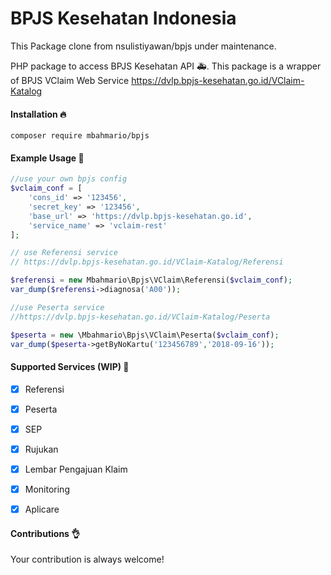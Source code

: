 # BPJS Kesehatan Indonesia

This Package clone from  nsulistiyawan/bpjs under maintenance.

PHP package to access BPJS Kesehatan API :ambulance:.
This package is a wrapper of BPJS VClaim Web Service
https://dvlp.bpjs-kesehatan.go.id/VClaim-Katalog

#### Installation :fire:

`composer require mbahmario/bpjs`

#### Example Usage :confetti_ball:
```php
//use your own bpjs config
$vclaim_conf = [
    'cons_id' => '123456',
    'secret_key' => '123456',
    'base_url' => 'https://dvlp.bpjs-kesehatan.go.id',
    'service_name' => 'vclaim-rest'
];

// use Referensi service
// https://dvlp.bpjs-kesehatan.go.id/VClaim-Katalog/Referensi

$referensi = new Mbahmario\Bpjs\VClaim\Referensi($vclaim_conf);
var_dump($referensi->diagnosa('A00'));

//use Peserta service
//https://dvlp.bpjs-kesehatan.go.id/VClaim-Katalog/Peserta

$peserta = new \Mbahmario\Bpjs\VClaim\Peserta($vclaim_conf);
var_dump($peserta->getByNoKartu('123456789','2018-09-16'));
```


#### Supported Services (WIP) :rocket:

- [x] Referensi
- [x] Peserta
- [x] SEP
- [x] Rujukan
- [x] Lembar Pengajuan Klaim
- [x] Monitoring
- [x] Aplicare


#### Contributions :ok_hand:
Your contribution is always welcome!
